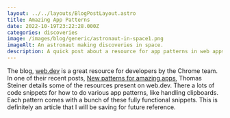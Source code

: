 ```yaml
---
layout: ../../layouts/BlogPostLayout.astro
title: Amazing App Patterns
date: 2022-10-19T23:22:28.000Z
categories: discoveries
image: /images/blog/generic/astronaut-in-space1.png
imageAlt: An astronaut making discoveries in space.
description: A quick post about a resource for app patterns in web apps.
---
```


The blog, [web.dev](https://web.dev/) is a great resource for developers by
the Chrome team. In one of their recent posts,
[New patterns for amazing apps](https://web.dev/blog/new-patterns-for-amazing-apps?hl=en),
Thomas Steiner details some of the resources present on web.dev. There a lots of
code snippets for how to do various app patterns, like handling clipboards.
Each pattern comes with a bunch of these fully functional snippets. This is definitely
an article that I will be saving for future reference.
